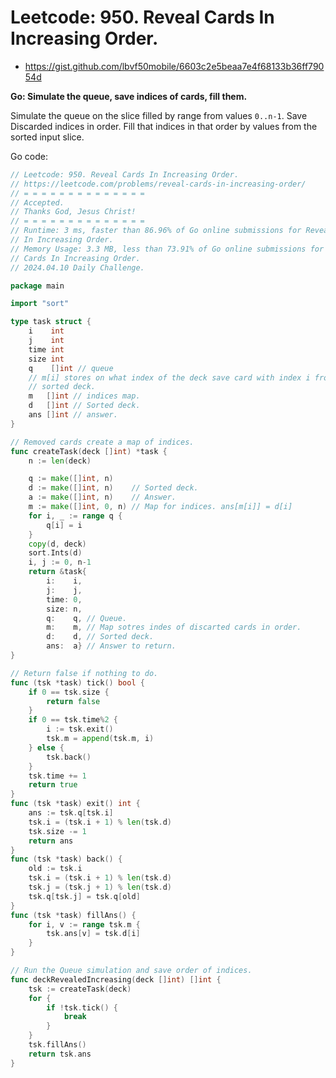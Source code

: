 # Leetcode: 950. Reveal Cards In Increasing Order.

- https://gist.github.com/lbvf50mobile/6603c2e5beaa7e4f68133b36ff79054d

**Go: Simulate the queue, save indices of cards, fill them.**

Simulate the queue on the slice filled by range from values `0..n-1`. Save
Discarded indices in order. Fill that indices in that order by values from the
sorted input slice.

Go code:
```Go
// Leetcode: 950. Reveal Cards In Increasing Order.
// https://leetcode.com/problems/reveal-cards-in-increasing-order/
// = = = = = = = = = = = = = =
// Accepted.
// Thanks God, Jesus Christ!
// = = = = = = = = = = = = = =
// Runtime: 3 ms, faster than 86.96% of Go online submissions for Reveal Cards
// In Increasing Order.
// Memory Usage: 3.3 MB, less than 73.91% of Go online submissions for Reveal
// Cards In Increasing Order.
// 2024.04.10 Daily Challenge.

package main

import "sort"

type task struct {
	i    int
	j    int
	time int
	size int
	q    []int // queue
	// m[i] stores on what index of the deck save card with index i from
	// sorted deck.
	m   []int // indices map.
	d   []int // Sorted deck.
	ans []int // answer.
}

// Removed cards create a map of indices.
func createTask(deck []int) *task {
	n := len(deck)

	q := make([]int, n)
	d := make([]int, n)    // Sorted deck.
	a := make([]int, n)    // Answer.
	m := make([]int, 0, n) // Map for indices. ans[m[i]] = d[i]
	for i, _ := range q {
		q[i] = i
	}
	copy(d, deck)
	sort.Ints(d)
	i, j := 0, n-1
	return &task{
		i:    i,
		j:    j,
		time: 0,
		size: n,
		q:    q, // Queue.
		m:    m, // Map sotres indes of discarted cards in order.
		d:    d, // Sorted deck.
		ans:  a} // Answer to return.
}

// Return false if nothing to do.
func (tsk *task) tick() bool {
	if 0 == tsk.size {
		return false
	}
	if 0 == tsk.time%2 {
		i := tsk.exit()
		tsk.m = append(tsk.m, i)
	} else {
		tsk.back()
	}
	tsk.time += 1
	return true
}
func (tsk *task) exit() int {
	ans := tsk.q[tsk.i]
	tsk.i = (tsk.i + 1) % len(tsk.d)
	tsk.size -= 1
	return ans
}
func (tsk *task) back() {
	old := tsk.i
	tsk.i = (tsk.i + 1) % len(tsk.d)
	tsk.j = (tsk.j + 1) % len(tsk.d)
	tsk.q[tsk.j] = tsk.q[old]
}
func (tsk *task) fillAns() {
	for i, v := range tsk.m {
		tsk.ans[v] = tsk.d[i]
	}
}

// Run the Queue simulation and save order of indices.
func deckRevealedIncreasing(deck []int) []int {
	tsk := createTask(deck)
	for {
		if !tsk.tick() {
			break
		}
	}
	tsk.fillAns()
	return tsk.ans
}
```

